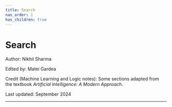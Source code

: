 ```yaml
---
title: Search
nav_order: 1
has_children: true
---
```


# Search

Author: Nikhil Sharma

Edited by: Matei Gardea

Credit (Machine Learning and Logic notes): Some sections adapted from the textbook *Artificial Intelligence: A Modern Approach*.

Last updated: September 2024

---